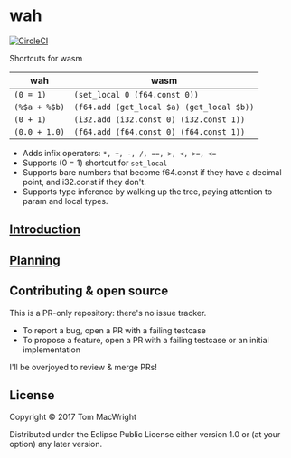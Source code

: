 # wah

[![CircleCI](https://circleci.com/gh/tmcw/wah.svg?style=shield)](https://circleci.com/gh/tmcw/wah)

Shortcuts for wasm

| wah       | wasm                                      |
|---------------|-------------------------------------------|
| `(0 = 1)`     | `(set_local 0 (f64.const 0))`             |
| `(%$a + %$b)` | `(f64.add (get_local $a) (get_local $b))` |
| `(0 + 1)` | `(i32.add (i32.const 0) (i32.const 1))` |
| `(0.0 + 1.0)` | `(f64.add (f64.const 0) (f64.const 1))` |

* Adds infix operators: `*, +, -, /, ==, >, <, >=, <=`
* Supports (0 = 1) shortcut for `set_local`
* Supports bare numbers that become f64.const if they have a decimal point, and
  i32.const if they don't.
* Supports type inference by walking up the tree, paying attention to param
  and local types.

## [Introduction](doc/intro.md)

## [Planning](doc/planning.md)

## Contributing & open source

This is a PR-only repository: there's no issue tracker.

* To report a bug, open a PR with a failing testcase
* To propose a feature, open a PR with a failing testcase or an initial implementation

I'll be overjoyed to review & merge PRs!

## License

Copyright © 2017 Tom MacWright

Distributed under the Eclipse Public License either version 1.0 or (at
your option) any later version.
